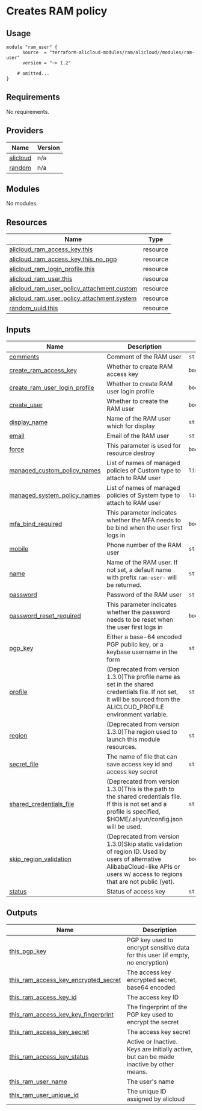 # Creates RAM policy

## Usage

```hcl
module "ram_user" {
      source  = "terraform-alicloud-modules/ram/alicloud//modules/ram-user"
      version = "~> 1.2"
    
    # omitted...
}
```

<!-- 在根目录下运行命令 `terraform-docs markdown . --output-file "./README.md"`，可将所有信息自动填充 -->
<!-- BEGIN_TF_DOCS -->
## Requirements

No requirements.

## Providers

| Name | Version |
|------|---------|
| <a name="provider_alicloud"></a> [alicloud](#provider\_alicloud) | n/a |
| <a name="provider_random"></a> [random](#provider\_random) | n/a |

## Modules

No modules.

## Resources

| Name | Type |
|------|------|
| [alicloud_ram_access_key.this](https://registry.terraform.io/providers/hashicorp/alicloud/latest/docs/resources/ram_access_key) | resource |
| [alicloud_ram_access_key.this_no_pgp](https://registry.terraform.io/providers/hashicorp/alicloud/latest/docs/resources/ram_access_key) | resource |
| [alicloud_ram_login_profile.this](https://registry.terraform.io/providers/hashicorp/alicloud/latest/docs/resources/ram_login_profile) | resource |
| [alicloud_ram_user.this](https://registry.terraform.io/providers/hashicorp/alicloud/latest/docs/resources/ram_user) | resource |
| [alicloud_ram_user_policy_attachment.custom](https://registry.terraform.io/providers/hashicorp/alicloud/latest/docs/resources/ram_user_policy_attachment) | resource |
| [alicloud_ram_user_policy_attachment.system](https://registry.terraform.io/providers/hashicorp/alicloud/latest/docs/resources/ram_user_policy_attachment) | resource |
| [random_uuid.this](https://registry.terraform.io/providers/hashicorp/random/latest/docs/resources/uuid) | resource |

## Inputs

| Name | Description | Type | Default | Required |
|------|-------------|------|---------|:--------:|
| <a name="input_comments"></a> [comments](#input\_comments) | Comment of the RAM user | `string` | `""` | no |
| <a name="input_create_ram_access_key"></a> [create\_ram\_access\_key](#input\_create\_ram\_access\_key) | Whether to create RAM access key | `bool` | `true` | no |
| <a name="input_create_ram_user_login_profile"></a> [create\_ram\_user\_login\_profile](#input\_create\_ram\_user\_login\_profile) | Whether to create RAM user login profile | `bool` | `true` | no |
| <a name="input_create_user"></a> [create\_user](#input\_create\_user) | Whether to create the RAM user | `bool` | `true` | no |
| <a name="input_display_name"></a> [display\_name](#input\_display\_name) | Name of the RAM user which for display | `string` | `""` | no |
| <a name="input_email"></a> [email](#input\_email) | Email of the RAM user | `string` | `""` | no |
| <a name="input_force"></a> [force](#input\_force) | This parameter is used for resource destroy | `bool` | `false` | no |
| <a name="input_managed_custom_policy_names"></a> [managed\_custom\_policy\_names](#input\_managed\_custom\_policy\_names) | List of names of managed policies of Custom type to attach to RAM user | `list(string)` | `[]` | no |
| <a name="input_managed_system_policy_names"></a> [managed\_system\_policy\_names](#input\_managed\_system\_policy\_names) | List of names of managed policies of System type to attach to RAM user | `list(string)` | `[]` | no |
| <a name="input_mfa_bind_required"></a> [mfa\_bind\_required](#input\_mfa\_bind\_required) | This parameter indicates whether the MFA needs to be bind when the user first logs in | `bool` | `true` | no |
| <a name="input_mobile"></a> [mobile](#input\_mobile) | Phone number of the RAM user | `string` | `""` | no |
| <a name="input_name"></a> [name](#input\_name) | Name of the RAM user. If not set, a default name with prefix `ram-user-` will be returned. | `string` | `""` | no |
| <a name="input_password"></a> [password](#input\_password) | Password of the RAM user | `string` | `""` | no |
| <a name="input_password_reset_required"></a> [password\_reset\_required](#input\_password\_reset\_required) | This parameter indicates whether the password needs to be reset when the user first logs in | `bool` | `false` | no |
| <a name="input_pgp_key"></a> [pgp\_key](#input\_pgp\_key) | Either a base-64 encoded PGP public key, or a keybase username in the form | `string` | `""` | no |
| <a name="input_profile"></a> [profile](#input\_profile) | (Deprecated from version 1.3.0)The profile name as set in the shared credentials file. If not set, it will be sourced from the ALICLOUD\_PROFILE environment variable. | `string` | `""` | no |
| <a name="input_region"></a> [region](#input\_region) | (Deprecated from version 1.3.0)The region used to launch this module resources. | `string` | `""` | no |
| <a name="input_secret_file"></a> [secret\_file](#input\_secret\_file) | The name of file that can save access key id and access key secret | `string` | `""` | no |
| <a name="input_shared_credentials_file"></a> [shared\_credentials\_file](#input\_shared\_credentials\_file) | (Deprecated from version 1.3.0)This is the path to the shared credentials file. If this is not set and a profile is specified, $HOME/.aliyun/config.json will be used. | `string` | `""` | no |
| <a name="input_skip_region_validation"></a> [skip\_region\_validation](#input\_skip\_region\_validation) | (Deprecated from version 1.3.0)Skip static validation of region ID. Used by users of alternative AlibabaCloud-like APIs or users w/ access to regions that are not public (yet). | `bool` | `false` | no |
| <a name="input_status"></a> [status](#input\_status) | Status of access key | `string` | `"Active"` | no |

## Outputs

| Name | Description |
|------|-------------|
| <a name="output_this_pgp_key"></a> [this\_pgp\_key](#output\_this\_pgp\_key) | PGP key used to encrypt sensitive data for this user (if empty, no encryption) |
| <a name="output_this_ram_access_key_encrypted_secret"></a> [this\_ram\_access\_key\_encrypted\_secret](#output\_this\_ram\_access\_key\_encrypted\_secret) | The access key encrypted secret, base64 encoded |
| <a name="output_this_ram_access_key_id"></a> [this\_ram\_access\_key\_id](#output\_this\_ram\_access\_key\_id) | The access key ID |
| <a name="output_this_ram_access_key_key_fingerprint"></a> [this\_ram\_access\_key\_key\_fingerprint](#output\_this\_ram\_access\_key\_key\_fingerprint) | The fingerprint of the PGP key used to encrypt the secret |
| <a name="output_this_ram_access_key_secret"></a> [this\_ram\_access\_key\_secret](#output\_this\_ram\_access\_key\_secret) | The access key secret |
| <a name="output_this_ram_access_key_status"></a> [this\_ram\_access\_key\_status](#output\_this\_ram\_access\_key\_status) | Active or Inactive. Keys are initially active, but can be made inactive by other means. |
| <a name="output_this_ram_user_name"></a> [this\_ram\_user\_name](#output\_this\_ram\_user\_name) | The user's name |
| <a name="output_this_ram_user_unique_id"></a> [this\_ram\_user\_unique\_id](#output\_this\_ram\_user\_unique\_id) | The unique ID assigned by alicloud |
<!-- END_TF_DOCS -->
